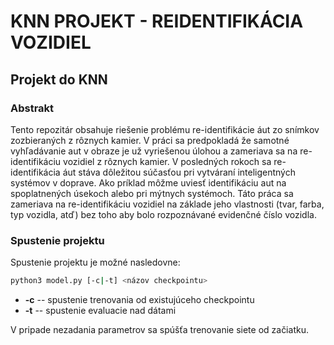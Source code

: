 # KNN PROJEKT - REIDENTIFIKÁCIA VOZIDIEL
## Projekt do KNN

### Abstrakt
Tento repozitár obsahuje riešenie problému re-identifikácie áut zo snímkov zozbieraných z rôznych kamier. V práci sa predpokladá že samotné vyhľadávanie aut v obraze je už vyriešenou úlohou a zameriava sa na re-identifikáciu vozidiel z rôznych kamier. V posledných rokoch sa re-identifikácia áut stáva  dôležitou súčasťou pri vytváraní inteligentných systémov v doprave. Ako príklad môžme uviesť identifikáciu aut na spoplatnených úsekoch alebo pri mýtnych systémoch. Táto práca sa zameriava na re-identifikáciu vozidiel na základe jeho vlastnosti (tvar, farba, typ vozidla, atď) bez toho aby bolo rozpoznávané evidenčné číslo vozidla.


### Spustenie projektu
Spustenie projektu je možné nasledovne:
```sh
python3 model.py [-c|-t] <názov checkpointu>
```
* **-c** -- spustenie trenovania od existujúceho checkpointu
* **-t** -- spustenie evaluacie nad dátami

V pripade nezadania parametrov sa spúšťa trenovanie siete od začiatku.



